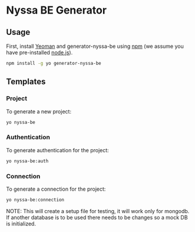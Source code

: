 # Nyssa BE Generator

## Usage

First, install [Yeoman](http://yeoman.io) and generator-nyssa-be using [npm](https://www.npmjs.com/) (we assume you have pre-installed [node.js](https://nodejs.org/)).

```bash
npm install -g yo generator-nyssa-be
```

## Templates

### Project

To generate a new project:

```bash
yo nyssa-be
```

### Authentication

To generate authentication for the project:

```bash
yo nyssa-be:auth
```

### Connection

To generate a connection for the project:

```bash
yo nyssa-be:connection
```

NOTE: This will create a setup file for testing, it will work only for mongodb. If another database is to be used there needs to be changes so a mock DB is initialized.
